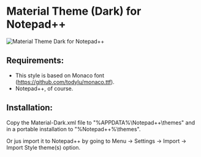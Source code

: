 # Material Theme (Dark) for Notepad++

![Material Theme Dark for Notepad++](https://raw.githubusercontent.com/naderi/material-theme-for-npp/master/material_theme_npp_screenshot.png)

## Requirements:
  * This style is based on Monaco font (https://github.com/todylu/monaco.ttf).
  * Notepad++, of course.

## Installation:
Copy the Material-Dark.xml file to "%APPDATA%\Notepad++\themes" and in a portable installation to "%Notepad++%\themes".

Or jus import it to Notepad++ by going to Menu -> Settings -> Import -> Import Style theme(s) option.
